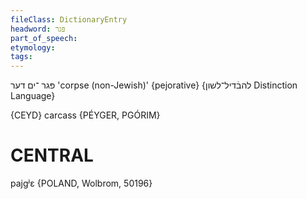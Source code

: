 ```yaml
---
fileClass: DictionaryEntry
headword: פּגר
part_of_speech: 
etymology: 
tags: 
---
```

פּגר
־ים
דער
'corpse (non-Jewish)'
{pejorative}
{להבֿדיל־לשון Distinction Language}

{CEYD}
carcass {PÉYGER, PGÓRIM}

CENTRAL
========

pajgʲɛ {POLAND, Wolbrom, 50196}